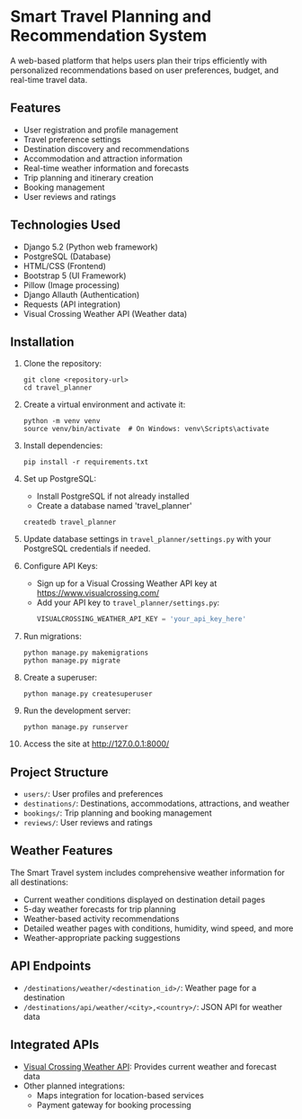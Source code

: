 # Smart Travel Planning and Recommendation System

A web-based platform that helps users plan their trips efficiently with personalized recommendations based on user preferences, budget, and real-time travel data.

## Features

- User registration and profile management
- Travel preference settings
- Destination discovery and recommendations
- Accommodation and attraction information
- Real-time weather information and forecasts
- Trip planning and itinerary creation
- Booking management
- User reviews and ratings

## Technologies Used

- Django 5.2 (Python web framework)
- PostgreSQL (Database)
- HTML/CSS (Frontend)
- Bootstrap 5 (UI Framework)
- Pillow (Image processing)
- Django Allauth (Authentication)
- Requests (API integration)
- Visual Crossing Weather API (Weather data)

## Installation

1. Clone the repository:
   ```
   git clone <repository-url>
   cd travel_planner
   ```

2. Create a virtual environment and activate it:
   ```
   python -m venv venv
   source venv/bin/activate  # On Windows: venv\Scripts\activate
   ```

3. Install dependencies:
   ```
   pip install -r requirements.txt
   ```

4. Set up PostgreSQL:
   - Install PostgreSQL if not already installed
   - Create a database named 'travel_planner'
   ```
   createdb travel_planner
   ```

5. Update database settings in `travel_planner/settings.py` with your PostgreSQL credentials if needed.

6. Configure API Keys:
   - Sign up for a Visual Crossing Weather API key at https://www.visualcrossing.com/
   - Add your API key to `travel_planner/settings.py`:
     ```python
     VISUALCROSSING_WEATHER_API_KEY = 'your_api_key_here'
     ```

7. Run migrations:
   ```
   python manage.py makemigrations
   python manage.py migrate
   ```

8. Create a superuser:
   ```
   python manage.py createsuperuser
   ```

9. Run the development server:
   ```
   python manage.py runserver
   ```

10. Access the site at http://127.0.0.1:8000/

## Project Structure

- `users/`: User profiles and preferences
- `destinations/`: Destinations, accommodations, attractions, and weather
- `bookings/`: Trip planning and booking management
- `reviews/`: User reviews and ratings

## Weather Features

The Smart Travel system includes comprehensive weather information for all destinations:

- Current weather conditions displayed on destination detail pages
- 5-day weather forecasts for trip planning
- Weather-based activity recommendations
- Detailed weather pages with conditions, humidity, wind speed, and more
- Weather-appropriate packing suggestions

## API Endpoints

- `/destinations/weather/<destination_id>/`: Weather page for a destination
- `/destinations/api/weather/<city>,<country>/`: JSON API for weather data

## Integrated APIs

- [Visual Crossing Weather API](https://www.visualcrossing.com/): Provides current weather and forecast data
- Other planned integrations:
  - Maps integration for location-based services
  - Payment gateway for booking processing 